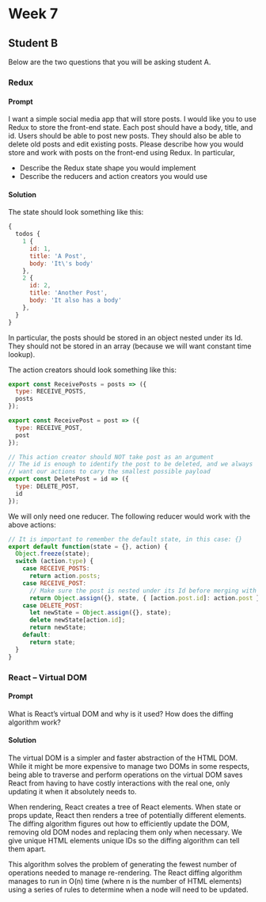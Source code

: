 # Week 7

## Student B

Below are the two questions that you will be asking student A.

### Redux

#### Prompt

I want a simple social media app that will store posts.
I would like you to use Redux to store the front-end state.
Each post should have a body, title, and id.
Users should be able to post new posts.
They should also be able to delete old posts and edit existing posts.
Please describe how you would store and work with posts on the front-end
using Redux. In particular,

* Describe the Redux state shape you would implement
* Describe the reducers and action creators you would use

#### Solution

The state should look something like this:

```js
{
  todos {
    1 {
      id: 1,
      title: 'A Post',
      body: 'It\'s body'
    },
    2 {
      id: 2,
      title: 'Another Post',
      body: 'It also has a body'
    },
  }
}
```

In particular, the posts should be stored in an object nested under its
Id. They should not be stored in an array (because we will want constant
time lookup).

The action creators should look something like this:

```js
export const ReceivePosts = posts => ({
  type: RECEIVE_POSTS,
  posts
});

export const ReceivePost = post => ({
  type: RECEIVE_POST,
  post
});

// This action creator should NOT take post as an argument
// The id is enough to identify the post to be deleted, and we always
// want our actions to cary the smallest possible payload
export const DeletePost = id => ({
  type: DELETE_POST,
  id
});
```

We will only need one reducer.
The following reducer would work with the above actions:

```js
// It is important to remember the default state, in this case: {}
export default function(state = {}, action) {
  Object.freeze(state);
  switch (action.type) {
    case RECEIVE_POSTS:
      return action.posts;
    case RECEIVE_POST:
      // Make sure the post is nested under its Id before merging with state
      return Object.assign({}, state, { [action.post.id]: action.post });
    case DELETE_POST:
      let newState = Object.assign({}, state);
      delete newState[action.id];
      return newState;
    default:
      return state;
  }
}
```

### React – Virtual DOM

#### Prompt

What is React’s virtual DOM and why is it used?  How does the diffing
algorithm work?

#### Solution

The virtual DOM is a simpler and faster abstraction of the HTML DOM.
While it might be more expensive to manage two DOMs in some respects,
being able to traverse and perform operations on the virtual DOM saves
React from having to have costly interactions with the real one, only
updating it when it absolutely needs to.

When rendering, React creates a tree of React elements. When state or
props update, React then renders a tree of potentially different
elements. The diffing algorithm figures out how to efficiently update
the DOM, removing old DOM nodes and replacing them only when necessary.
We give unique HTML elements unique IDs so the diffing algorithm can
tell them apart.

This algorithm solves the problem of generating the fewest number of
operations needed to manage re-rendering. The React diffing algorithm
manages to run in O(n) time (where n is the number of HTML elements)
using a series of rules to determine when a node will need to be
updated.
